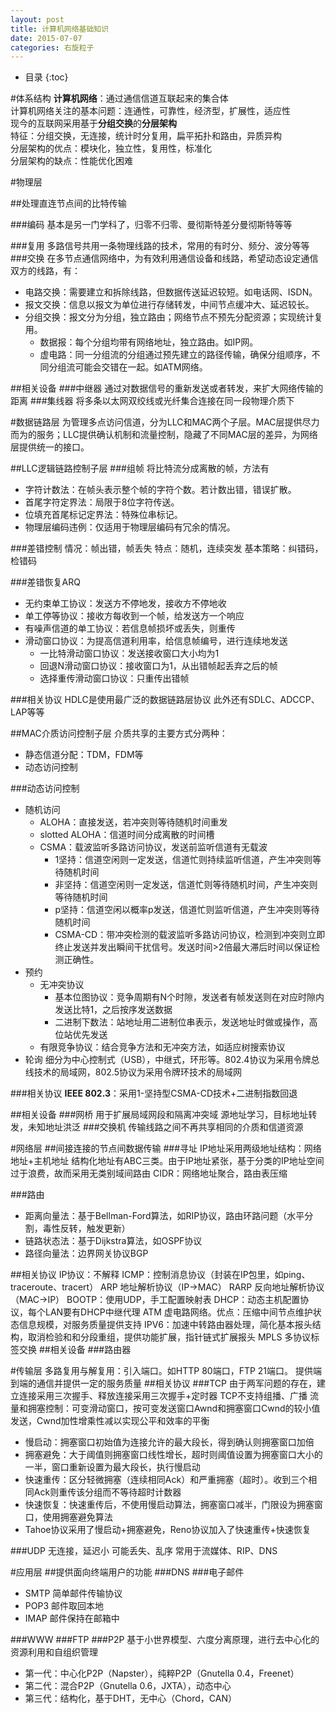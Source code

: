 ```yaml
---
layout: post
title: 计算机网络基础知识
date: 2015-07-07
categories: 右旋粒子
---
```


* 目录
{:toc}

#体系结构
**计算机网络**：通过通信信道互联起来的集合体  
计算机网络关注的基本问题：连通性，可靠性，经济型，扩展性，适应性  
现今的互联网采用基于**分组交换**的**分层架构**  
特征：分组交换，无连接，统计时分复用，扁平拓扑和路由，异质异构  
分层架构的优点：模块化，独立性，复用性，标准化  
分层架构的缺点：性能优化困难  

#物理层

##处理直连节点间的比特传输

###编码
基本是另一门学科了，归零不归零、曼彻斯特差分曼彻斯特等等

###复用
多路信号共用一条物理线路的技术，常用的有时分、频分、波分等等
###交换
在多节点通信网络中，为有效利用通信设备和线路，希望动态设定通信双方的线路，有：

- 电路交换：需要建立和拆除线路，但数据传送延迟较短。如电话网、ISDN。
- 报文交换：信息以报文为单位进行存储转发，中间节点缓冲大、延迟较长。
- 分组交换：报文分为分组，独立路由；网络节点不预先分配资源；实现统计复用。
	- 数据报：每个分组均带有网络地址，独立路由。如IP网。
	- 虚电路：同一分组流的分组通过预先建立的路径传输，确保分组顺序，不同分组流可能会交错在一起。如ATM网络。

##相关设备
###中继器
通过对数据信号的重新发送或者转发，来扩大网络传输的距离
###集线器
将多条以太网双绞线或光纤集合连接在同一段物理介质下

#数据链路层
为管理多点访问信道，分为LLC和MAC两个子层。MAC层提供尽力而为的服务；LLC提供确认机制和流量控制，隐藏了不同MAC层的差异，为网络层提供统一的接口。

##LLC逻辑链路控制子层
###组帧
将比特流分成离散的帧，方法有

- 字符计数法：在帧头表示整个帧的字符个数。若计数出错，错误扩散。
- 首尾字符定界法：局限于8位字符传送。
- 位填充首尾标记定界法：特殊位串标记。
- 物理层编码违例：仅适用于物理层编码有冗余的情况。

###差错控制
情况：帧出错，帧丢失
特点：随机，连续突发
基本策略：纠错码，检错码

###差错恢复ARQ

- 无约束单工协议：发送方不停地发，接收方不停地收
- 单工停等协议：接收方每收到一个帧，给发送方一个响应
- 有噪声信道的单工协议：若信息帧损坏或丢失，则重传
- 滑动窗口协议：为提高信道利用率，给信息帧编号，进行连续地发送
	- 一比特滑动窗口协议：发送接收窗口大小均为1
	- 回退N滑动窗口协议：接收窗口为1，从出错帧起丢弃之后的帧
	- 选择重传滑动窗口协议：只重传出错帧

###相关协议
HDLC是使用最广泛的数据链路层协议
此外还有SDLC、ADCCP、LAP等等

##MAC介质访问控制子层
介质共享的主要方式分两种：
- 静态信道分配：TDM，FDM等
- 动态访问控制

###动态访问控制
- 随机访问
	- ALOHA：直接发送，若冲突则等待随机时间重发
	- slotted ALOHA：信道时间分成离散的时间槽
	- CSMA：载波监听多路访问协议，发送前监听信道有无载波
		- 1坚持：信道空闲则一定发送，信道忙则持续监听信道，产生冲突则等待随机时间
		- 非坚持：信道空闲则一定发送，信道忙则等待随机时间，产生冲突则等待随机时间
		- p坚持：信道空闲以概率p发送，信道忙则监听信道，产生冲突则等待随机时间
		- CSMA-CD：带冲突检测的载波监听多路访问协议，检测到冲突则立即终止发送并发出瞬间干扰信号。发送时间>2倍最大滞后时间以保证检测正确性。
- 预约
	- 无冲突协议
		- 基本位图协议：竞争周期有N个时隙，发送者有帧发送则在对应时隙内发送比特1，之后按序发送数据
		- 二进制下数法：站地址用二进制位串表示，发送地址时做或操作，高位站优先发送
	- 有限竞争协议：结合竞争方法和无冲突方法，如适应树搜索协议
- 轮询
细分为中心控制式（USB），中继式，环形等。802.4协议为采用令牌总线技术的局域网，802.5协议为采用令牌环技术的局域网

###相关协议
**IEEE 802.3**：采用1-坚持型CSMA-CD技术+二进制指数回退

##相关设备
###网桥
用于扩展局域网段和隔离冲突域
源地址学习，目标地址转发，未知地址洪泛
###交换机
传输线路之间不再共享相同的介质和信道资源

#网络层
##间接连接的节点间数据传输
###寻址
IP地址采用两级地址结构：网络地址+主机地址
结构化地址有ABC三类。由于IP地址紧张，基于分类的IP地址空间过于浪费，故而采用无类别域间路由 CIDR：网络地址聚合，路由表压缩

###路由
- 距离向量法：基于Bellman-Ford算法，如RIP协议，路由环路问题（水平分割，毒性反转，触发更新）
- 链路状态法：基于Dijkstra算法，如OSPF协议
- 路径向量法：边界网关协议BGP

##相关协议
IP协议：不解释
ICMP：控制消息协议（封装在IP包里，如ping、traceroute、tracert）
ARP 地址解析协议（IP->MAC）
RARP 反向地址解析协议（MAC->IP）
BOOTP：使用UDP，手工配置映射表
DHCP：动态主机配置协议，每个LAN要有DHCP中继代理
ATM 虚电路网络。优点：压缩中间节点维护状态信息规模，对服务质量提供支持
IPV6：加速中转路由器处理，简化基本报头结构，取消检验和和分段重组，提供功能扩展，指针链式扩展报头
MPLS 多协议标签交换
##相关设备
###路由器

#传输层
多路复用与解复用：引入端口。如HTTP 80端口，FTP 21端口。
提供端到端的通信并提供一定的服务质量
##相关协议
###TCP
由于两军问题的存在，建立连接采用三次握手、释放连接采用三次握手+定时器
TCP不支持组播、广播
流量和拥塞控制：可变滑动窗口，按可变发送窗口Awnd和拥塞窗口Cwnd的较小值发送，Cwnd加性增乘性减以实现公平和效率的平衡

- 慢启动：拥塞窗口初始值为连接允许的最大段长，得到确认则拥塞窗口加倍
- 拥塞避免：大于阈值则拥塞窗口线性增长，超时则阈值设置为拥塞窗口大小的一半，窗口重新设置为最大段长，执行慢启动
- 快速重传：区分轻微拥塞（连续相同Ack）和严重拥塞（超时）。收到三个相同Ack则重传该分组而不等待超时计数器
- 快速恢复：快速重传后，不使用慢启动算法，拥塞窗口减半，门限设为拥塞窗口，使用拥塞避免算法
- Tahoe协议采用了慢启动+拥塞避免，Reno协议加入了快速重传+快速恢复

###UDP
无连接，延迟小
可能丢失、乱序
常用于流媒体、RIP、DNS

#应用层
##提供面向终端用户的功能
###DNS
###电子邮件
- SMTP 简单邮件传输协议
- POP3 邮件取回本地
- IMAP 邮件保持在邮箱中

###WWW
###FTP
###P2P
基于小世界模型、六度分离原理，进行去中心化的资源利用和自组织管理

- 第一代：中心化P2P（Napster），纯粹P2P（Gnutella 0.4，Freenet）
- 第二代：混合P2P（Gnutella 0.6，JXTA），动态中心
- 第三代：结构化，基于DHT，无中心（Chord，CAN）

